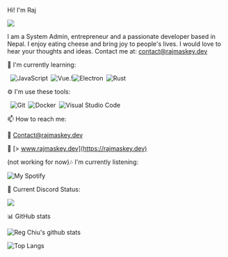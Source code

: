  Hi! I'm Raj

![](https://komarev.com/ghpvc/?username=regchiu&color=blueviolet&style=flat-square)

I am a System Admin, entrepreneur and a passionate developer based in Nepal. I enjoy eating cheese and bring joy to people's lives. I would love to hear your thoughts and ideas. Contact me at: contact@rajmaskey.dev  

🌱 I'm currently learning:

&ensp;![JavaScript](https://img.shields.io/badge/-JavaScript-000000?style=flat-square&logo=JavaScript)&ensp;![Vue.!](https://camo.githubusercontent.com/9c14e62cd86467f2a89cad5c9abe1179d8434477fe60b76860e4433859471c50/68747470733a2f2f696d672e736869656c64732e696f2f62616467652f2d5675652e6a732d3334343935453f7374796c653d666c61742d737175617265266c6f676f3d5675652e6a73)![Electron](https://img.shields.io/badge/-Electron-2b2e3b?style=flat-square&logo=Electron)&ensp;![Rust](https://img.shields.io/badge/-Rust-000000?style=flat-square&logo=Rust)&ensp;

⚙ I'm use these tools:

&ensp;![Git](https://img.shields.io/badge/-Git-3E2C00?style=flat-square&logo=Git)&ensp;![Docker](https://img.shields.io/badge/-Docker-384D54?style=flat-square&logo=Docker)&ensp;![Visual Studio Code](https://img.shields.io/badge/-VSCode-2C2C32?style=flat-square&logo=visual-studio-code&logoColor=0078D7)

📫 How to reach me:

💌 [Contact@rajmaskey.dev](mailto:contact@rajmaskey.dev)

📃   [> www.rajmaskey.dev](https://rajmaskey.dev) 

(not working for now)🎶 I'm currently listening:

![My Spotify](https://spotify-currently-playing-track.vercel.app/api)

🔗 Current Discord Status:

![](https://discord.c99.nl/widget/theme-3/490785640204599296.png)

📊 GitHub stats

![Reg Chiu's github stats](https://github-readme-stats.vercel.app/api?username=rajmaskey&show_icons=true&title_color=19F9D8&icon_color=19F9D8&bg_color=002B36&text_color=FFFFFF)

![Top Langs](https://github-readme-stats.vercel.app/api/top-langs/?username=rajmaskey&layout=compact&title_color=19F9D8&icon_color=19F9D8&bg_color=002B36&text_color=FFFFFF)
